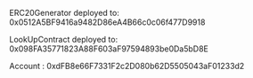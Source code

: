 ERC20Generator deployed to: 0x0512A5BF9416a9482D86eA4B66c0c06f477D9918

LookUpContract deployed to: 0x098FA35771823A88F603aF97594893be0Da5bD8E

Account : 0xdFB8e66F7331F2c2D080b62D5505043aF01233d2
